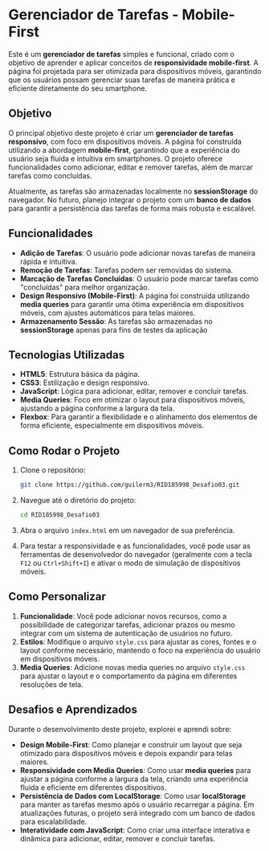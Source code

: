 # Gerenciador de Tarefas - Mobile-First

Este é um **gerenciador de tarefas** simples e funcional, criado com o objetivo de aprender e aplicar conceitos de **responsividade mobile-first**. A página foi projetada para ser otimizada para dispositivos móveis, garantindo que os usuários possam gerenciar suas tarefas de maneira prática e eficiente diretamente do seu smartphone.

## Objetivo

O principal objetivo deste projeto é criar um **gerenciador de tarefas responsivo**, com foco em dispositivos móveis. A página foi construída utilizando a abordagem **mobile-first**, garantindo que a experiência do usuário seja fluida e intuitiva em smartphones. O projeto oferece funcionalidades como adicionar, editar e remover tarefas, além de marcar tarefas como concluídas.

Atualmente, as tarefas são armazenadas localmente no **sessionStorage** do navegador. No futuro, planejo integrar o projeto com um **banco de dados** para garantir a persistência das tarefas de forma mais robusta e escalável.

## Funcionalidades

- **Adição de Tarefas**: O usuário pode adicionar novas tarefas de maneira rápida e intuitiva.
- **Remoção de Tarefas**: Tarefas podem ser removidas do sistema.
- **Marcação de Tarefas Concluídas**: O usuário pode marcar tarefas como "concluídas" para melhor organização.
- **Design Responsivo (Mobile-First)**: A página foi construída utilizando **media queries** para garantir uma ótima experiência em dispositivos móveis, com ajustes automáticos para telas maiores.
- **Armazenamento Sessão**: As tarefas são armazenadas no **sessionStorage** apenas para fins de testes da aplicação

## Tecnologias Utilizadas

- **HTML5**: Estrutura básica da página.
- **CSS3**: Estilização e design responsivo.
- **JavaScript**: Lógica para adicionar, editar, remover e concluir tarefas.
- **Media Queries**: Foco em otimizar o layout para dispositivos móveis, ajustando a página conforme a largura da tela.
- **Flexbox**: Para garantir a flexibilidade e o alinhamento dos elementos de forma eficiente, especialmente em dispositivos móveis.

## Como Rodar o Projeto

1. Clone o repositório:
    ```bash
    git clone https://github.com/guilerm3/RID185998_Desafio03.git
    ```

2. Navegue até o diretório do projeto:
    ```bash
    cd RID185998_Desafio03
    ```

3. Abra o arquivo `index.html` em um navegador de sua preferência.

4. Para testar a responsividade e as funcionalidades, você pode usar as ferramentas de desenvolvedor do navegador (geralmente com a tecla `F12` ou `Ctrl+Shift+I`) e ativar o modo de simulação de dispositivos móveis.

## Como Personalizar

1. **Funcionalidade**: Você pode adicionar novos recursos, como a possibilidade de categorizar tarefas, adicionar prazos ou mesmo integrar com um sistema de autenticação de usuários no futuro.
2. **Estilos**: Modifique o arquivo `style.css` para ajustar as cores, fontes e o layout conforme necessário, mantendo o foco na experiência do usuário em dispositivos móveis.
4. **Media Queries**: Adicione novas media queries no arquivo `style.css` para ajustar o layout e o comportamento da página em diferentes resoluções de tela.

## Desafios e Aprendizados

Durante o desenvolvimento deste projeto, explorei e aprendi sobre:

- **Design Mobile-First**: Como planejar e construir um layout que seja otimizado para dispositivos móveis e depois expandir para telas maiores.
- **Responsividade com Media Queries**: Como usar **media queries** para ajustar a página conforme a largura da tela, criando uma experiência fluida e eficiente em diferentes dispositivos.
- **Persistência de Dados com LocalStorage**: Como usar **localStorage** para manter as tarefas mesmo após o usuário recarregar a página. Em atualizações futuras, o projeto será integrado com um banco de dados para escalabilidade.
- **Interatividade com JavaScript**: Como criar uma interface interativa e dinâmica para adicionar, editar, remover e concluir tarefas.
